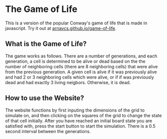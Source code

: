 # The Game of Life
This is a version of the popular Conway's game of life that is made in javascript. Try it out at [arnavcs.github.io/game-of-life](https://arnavcs.github.io/game-of-life/).

## What is the Game of Life?
The game works as follows. There are a number of generations, and each generation, a cell is determined to be alive or dead based on the the number of neighboring cells (there are 8 neighboring cells) that were alive from the previous generation.
A given cell is alive if it was previously alive and had 2 or 3 neighboring cells which were alive, or if if was previously dead and had exactly 3 living neigbors. Otherwise, it is dead.

## How to use the Website?
The website functions by first inputing the dimensions of the grid to simulate on, and then clicking on the squares of the grid to change the state of that cell initially. After you have reached an initial board state you are satisfied with, press the start button to start the simulation. There is a 0.5 second interval between the generations.
